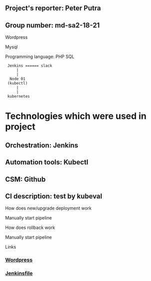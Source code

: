 ## Project's reporter: Peter Putra

## Group number: md-sa2-18-21

 Wordpress
 
 Mysql

 Programming language: PHP SQL

 
```
 Jenkins ====== slack
     |
     |
  Node 01
 (kubectl)
     |
     |
 kubernetes  
```  
# Technologies which were used in project

## Orchestration: Jenkins

## Automation tools: Kubectl

## CSM: Github

## CI description: test by kubeval



How does new/upgrade deployment work

Manually start pipeline

How does rollback work

Manually start pipeline

Links
### [Wordpress](https://github.com/FIXPETROVICH/Project-fix/tree/master)
### [Jenkinsfile](https://github.com/FIXPETROVICH/Project-fix/tree/master/Jenkinsfile)
